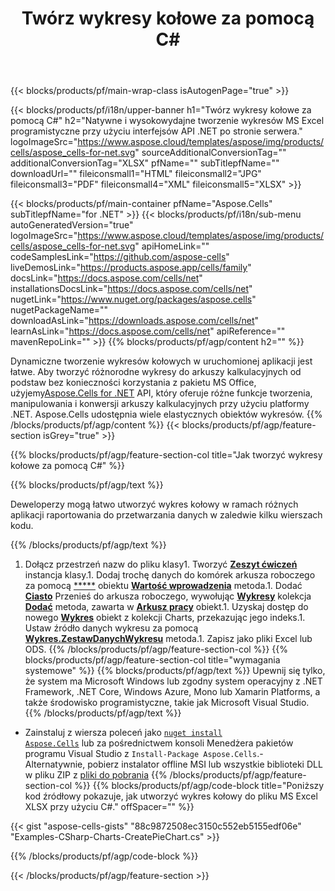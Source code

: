 ﻿---
title: Twórz wykresy kołowe za pomocą C#
url: /pl/net/create-pie-chart/
description: C# Przykładowy kod do tworzenia wykresów kołowych w programie Excel przy użyciu biblioteki .NET. Użyj tego kodu, aby utworzyć wykres kołowy do MS Excel w VB.NET, Asp.NET lub dowolnej aplikacji opartej na .NET.
---
{{< blocks/products/pf/main-wrap-class isAutogenPage="true" >}}

{{< blocks/products/pf/i18n/upper-banner h1="Twórz wykresy kołowe za pomocą C#" h2="Natywne i wysokowydajne tworzenie wykresów MS Excel programistyczne przy użyciu interfejsów API .NET po stronie serwera." logoImageSrc="https://www.aspose.cloud/templates/aspose/img/products/cells/aspose_cells-for-net.svg" sourceAdditionalConversionTag="" additionalConversionTag="XLSX" pfName="" subTitlepfName="" downloadUrl="" fileiconsmall1="HTML" fileiconsmall2="JPG" fileiconsmall3="PDF" fileiconsmall4="XML" fileiconsmall5="XLSX" >}}

{{< blocks/products/pf/main-container pfName="Aspose.Cells" subTitlepfName="for .NET" >}}
{{< blocks/products/pf/i18n/sub-menu autoGeneratedVersion="true" logoImageSrc="https://www.aspose.cloud/templates/aspose/img/products/cells/aspose_cells-for-net.svg" apiHomeLink="" codeSamplesLink="https://github.com/aspose-cells" liveDemosLink="https://products.aspose.app/cells/family" docsLink="https://docs.aspose.com/cells/net" installationsDocsLink="https://docs.aspose.com/cells/net" nugetLink="https://www.nuget.org/packages/aspose.cells" nugetPackageName="" downloadAsLink="https://downloads.aspose.com/cells/net" learnAsLink="https://docs.aspose.com/cells/net" apiReference="" mavenRepoLink="" >}}
{{% blocks/products/pf/agp/content h2="" %}}

Dynamiczne tworzenie wykresów kołowych w uruchomionej aplikacji jest łatwe. Aby tworzyć różnorodne wykresy do arkuszy kalkulacyjnych od podstaw bez konieczności korzystania z pakietu MS Office, użyjemy[Aspose.Cells for .NET](https://products.aspose.com/cells/net)  API, który oferuje różne funkcje tworzenia, manipulowania i konwersji arkuszy kalkulacyjnych przy użyciu platformy .NET. Aspose.Cells udostępnia wiele elastycznych obiektów wykresów.
{{% /blocks/products/pf/agp/content %}}
{{< blocks/products/pf/agp/feature-section isGrey="true" >}}

{{% blocks/products/pf/agp/feature-section-col title="Jak tworzyć wykresy kołowe za pomocą C#" %}}

{{% blocks/products/pf/agp/text %}}

Deweloperzy mogą łatwo utworzyć wykres kołowy w ramach różnych aplikacji raportowania do przetwarzania danych w zaledwie kilku wierszach kodu.

{{% /blocks/products/pf/agp/text %}}

1. Dołącz przestrzeń nazw do pliku klasy1. Tworzyć [**Zeszyt ćwiczeń**](https://reference.aspose.com/cells/net/aspose.cells/workbook) instancja klasy.1. Dodaj trochę danych do komórek arkusza roboczego za pomocą [*****](https://reference.aspose.com/cells/net/aspose.cells/cell) obiektu [**Wartość wprowadzenia**](https://reference.aspose.com/cells/net/aspose.cells/cell/methods/putvalue/index) metoda.1. Dodać [**Ciasto**](https://reference.aspose.com/cells/net/aspose.cells.charts/charttype) Przenieś do arkusza roboczego, wywołując [**Wykresy**](https://reference.aspose.com/cells/net/aspose.cells.charts/chartcollection) kolekcja [**Dodać**](https://reference.aspose.com/cells/net/aspose.cells.charts/chartcollection/methods/add) metoda, zawarta w [**Arkusz pracy**](https://reference.aspose.com/cells/net/aspose.cells/worksheet) obiekt.1. Uzyskaj dostęp do nowego [**Wykres**](https://reference.aspose.com/cells/net/aspose.cells.charts/chart) obiekt z kolekcji Charts, przekazując jego indeks.1. Ustaw źródło danych wykresu za pomocą [**Wykres.ZestawDanychWykresu**](https://https://reference.aspose.com/cells/net/aspose.cells.charts/chart/methods/setchartdatarange) metoda.1. Zapisz jako pliki Excel lub ODS.
{{% /blocks/products/pf/agp/feature-section-col %}}
{{% blocks/products/pf/agp/feature-section-col title="wymagania systemowe" %}}
{{% blocks/products/pf/agp/text %}}
Upewnij się tylko, że system ma Microsoft Windows lub zgodny system operacyjny z .NET Framework, .NET Core, Windows Azure, Mono lub Xamarin Platforms, a także środowisko programistyczne, takie jak Microsoft Visual Studio.
{{% /blocks/products/pf/agp/text %}}
- Zainstaluj z wiersza poleceń jako <code><a href="https://downloads.aspose.com/cells/net">nuget install Aspose.Cells</a></code> lub za pośrednictwem konsoli Menedżera pakietów programu Visual Studio z <code>Install-Package Aspose.Cells</code>.- Alternatywnie, pobierz instalator offline MSI lub wszystkie biblioteki DLL w pliku ZIP z <a href="https://downloads.aspose.com/cells/net">pliki do pobrania</a>
{{% /blocks/products/pf/agp/feature-section-col %}}
{{% blocks/products/pf/agp/code-block title="Poniższy kod źródłowy pokazuje, jak utworzyć wykres kołowy do pliku MS Excel XLSX przy użyciu C#." offSpacer="" %}}

{{< gist "aspose-cells-gists" "88c9872508ec3150c552eb5155edf06e" "Examples-CSharp-Charts-CreatePieChart.cs" >}}

{{% /blocks/products/pf/agp/code-block %}}

{{< /blocks/products/pf/agp/feature-section >}}

<!-- aboutfile Starts -->